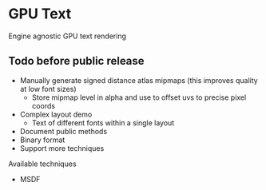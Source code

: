 # GPU Text

Engine agnostic GPU text rendering

## Todo before public release
- Manually generate signed distance atlas mipmaps (this improves quality at low font sizes)
	- Store mipmap level in alpha and use to offset uvs to precise pixel coords
- Complex layout demo
	- Text of different fonts within a single layout
- Document public methods
- Binary format
- Support more techniques

Available techniques
- MSDF